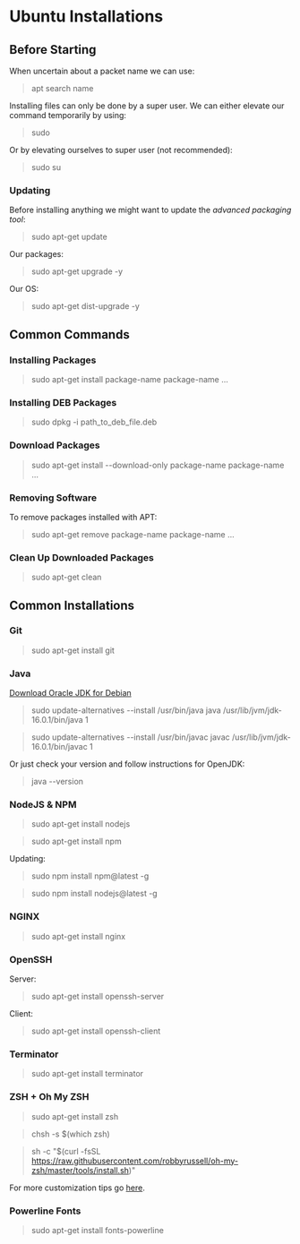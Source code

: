 # Ubuntu Installations

## Before Starting

When uncertain about a packet name we can use:
>apt search name

Installing files can only be done by a super user.
We can either elevate our command temporarily by using:
>sudo

Or by elevating ourselves to super user (not recommended):
>sudo su

### Updating

Before installing anything we might want to update the *advanced packaging tool*:
>sudo apt-get update  

Our packages:  
>sudo apt-get upgrade -y  

Our OS:
>sudo apt-get dist-upgrade -y


## Common Commands

### Installing Packages

> sudo apt-get install package-name package-name ...

### Installing DEB Packages

>sudo dpkg -i path_to_deb_file.deb

### Download Packages

> sudo apt-get install --download-only package-name package-name ...

### Removing Software

To remove packages installed with APT:
>sudo apt-get remove package-name package-name ...

### Clean Up Downloaded Packages

>sudo apt-get clean


## Common Installations

### Git
>sudo apt-get install git

### Java
[Download Oracle JDK for Debian](https://www.oracle.com/java/technologies/javase-downloads.html)

>sudo update-alternatives --install /usr/bin/java java /usr/lib/jvm/jdk-16.0.1/bin/java 1

>sudo update-alternatives --install /usr/bin/javac javac /usr/lib/jvm/jdk-16.0.1/bin/javac 1

Or just check your version and follow instructions for OpenJDK:
>java --version

### NodeJS & NPM
>sudo apt-get install nodejs

>sudo apt-get install npm

Updating:
>sudo npm install npm@latest -g

>sudo npm install nodejs@latest -g

### NGINX
>sudo apt-get install nginx

### OpenSSH
Server:
>sudo apt-get install openssh-server

Client:
>sudo apt-get install openssh-client

### Terminator

>sudo apt-get install terminator

### ZSH + Oh My ZSH

>sudo apt-get install zsh

>chsh -s $(which zsh)

>sh -c "$(curl -fsSL https://raw.githubusercontent.com/robbyrussell/oh-my-zsh/master/tools/install.sh)"

For more customization tips go [here](https://maxim-danilov.github.io/make-linux-terminal-great-again/).

### Powerline Fonts

>sudo apt-get install fonts-powerline



